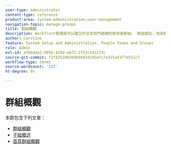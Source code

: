 ```yaml
---
user-type: administrator
content-type: reference
product-area: system-administration;user-management
navigation-topic: manage-groups
title: 群組概觀
description: Workfront管理員可以建立符合您部門結構的使用者群組。 群組類似，但與團隊和公司不同。 Workfront管理員授予群組工作和通訊所需Workfront區域的存取權。 然後，每個群組都可將其Workfront資訊（例如使用者、範本和自訂表單，以及專案）與其他部門的資訊分開。 每個組至少需要一個組管理員。 群組管理員可使用「群組」頁面在單一位置管理其群組。 在一個組下最多可以建立14個子組級別。
author: Caroline
feature: System Setup and Administration, People Teams and Groups
role: Admin
exl-id: afbbdda2-095b-429d-a672-2f53c541273c
source-git-commit: f2f825280204b56d2dc85efc7a315a4377e551c7
workflow-type: tm+mt
source-wordcount: '117'
ht-degree: 0%

---
```


# 群組概觀

本節包含下列文章：

* [群組概觀](../../../administration-and-setup/manage-groups/groups-overview/groups.md)
* [子組概述](../../../administration-and-setup/manage-groups/groups-overview/subgroups.md)
* [首頁群組概觀](../../../administration-and-setup/manage-groups/groups-overview/home-groups.md)
